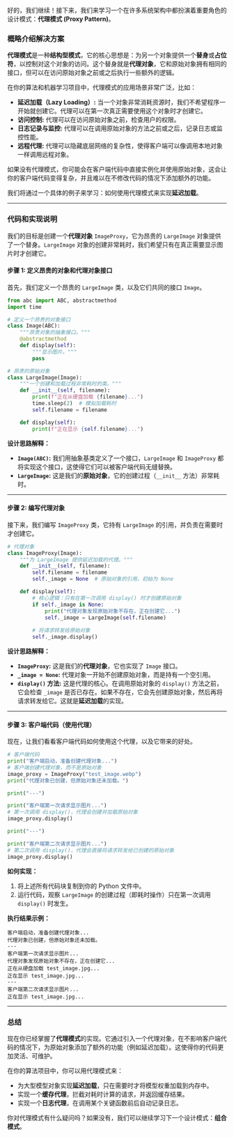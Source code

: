 好的，我们继续！接下来，我们来学习一个在许多系统架构中都扮演着重要角色的设计模式：**代理模式 (Proxy Pattern)**。

### 概略介绍解决方案

**代理模式**是一种**结构型模式**，它的核心思想是：为另一个对象提供一个**替身**或**占位符**，以控制对这个对象的访问。这个替身就是**代理对象**，它和原始对象拥有相同的接口，但可以在访问原始对象之前或之后执行一些额外的逻辑。

在你的算法和机器学习项目中，代理模式的应用场景非常广泛，比如：

  * **延迟加载（Lazy Loading）:** 当一个对象非常消耗资源时，我们不希望程序一开始就创建它。代理可以在第一次真正需要使用这个对象时才创建它。
  * **访问控制:** 代理可以在访问原始对象之前，检查用户的权限。
  * **日志记录与监控:** 代理可以在调用原始对象的方法之前或之后，记录日志或监控性能。
  * **远程代理:** 代理可以隐藏底层网络的复杂性，使得客户端可以像调用本地对象一样调用远程对象。

如果没有代理模式，你可能会在客户端代码中直接实例化并使用原始对象，这会让你的客户端代码变得复杂，并且难以在不修改代码的情况下添加额外的功能。

我们将通过一个具体的例子来学习：如何使用代理模式来实现**延迟加载**。

-----

### 代码和实现说明

我们的目标是创建一个**代理对象** `ImageProxy`，它为昂贵的 `LargeImage` 对象提供了一个替身。`LargeImage` 对象的创建非常耗时，我们希望只有在真正需要显示图片时才创建它。

#### 步骤 1: 定义昂贵的对象和代理对象接口

首先，我们定义一个昂贵的 `LargeImage` 类，以及它们共同的接口 `Image`。

```python
from abc import ABC, abstractmethod
import time

# 定义一个昂贵的对象接口
class Image(ABC):
    """昂贵对象的抽象接口。"""
    @abstractmethod
    def display(self):
        """显示图片。"""
        pass

# 昂贵的原始对象
class LargeImage(Image):
    """一个创建和加载过程非常耗时的类。"""
    def __init__(self, filename):
        print(f"正在从硬盘加载 {filename}...")
        time.sleep(2)  # 模拟加载耗时
        self.filename = filename

    def display(self):
        print(f"正在显示 {self.filename}...")
```

**设计思路解释：**

  * **`Image(ABC)`:** 我们用抽象基类定义了一个接口，`LargeImage` 和 `ImageProxy` 都将实现这个接口，这使得它们可以被客户端代码无缝替换。
  * **`LargeImage`:** 这是我们的**原始对象**，它的创建过程（`__init__` 方法）非常耗时。

-----

#### 步骤 2: 编写代理对象

接下来，我们编写 `ImageProxy` 类，它持有 `LargeImage` 的引用，并负责在需要时才创建它。

```python
# 代理对象
class ImageProxy(Image):
    """为 LargeImage 提供延迟加载的代理。"""
    def __init__(self, filename):
        self.filename = filename
        self._image = None  # 原始对象的引用，初始为 None

    def display(self):
        # 核心逻辑：只有在第一次调用 display() 时才创建原始对象
        if self._image is None:
            print("代理对象发现原始对象不存在，正在创建它...")
            self._image = LargeImage(self.filename)
        
        # 将请求转发给原始对象
        self._image.display()
```

**设计思路解释：**

  * **`ImageProxy`:** 这是我们的**代理对象**，它也实现了 `Image` 接口。
  * **`_image = None`:** 代理对象一开始不创建原始对象，而是持有一个空引用。
  * **`display()` 方法:** 这是代理的核心。在调用原始对象的 `display()` 方法之前，它会检查 `_image` 是否已存在。如果不存在，它会先创建原始对象，然后再将请求转发给它。这就是**延迟加载**的实现。

-----

#### 步骤 3: 客户端代码（使用代理）

现在，让我们看看客户端代码如何使用这个代理，以及它带来的好处。

```python
# 客户端代码
print("客户端启动，准备创建代理对象...")
# 客户端创建代理对象，而不是原始对象
image_proxy = ImageProxy("test_image.webp")
print("代理对象已创建，但原始对象还未加载。")

print("---")

print("客户端第一次请求显示图片...")
# 第一次调用 display()，代理会创建并加载原始对象
image_proxy.display()

print("---")

print("客户端第二次请求显示图片...")
# 第二次调用 display()，代理会直接将请求转发给已创建的原始对象
image_proxy.display()
```

**如何实现：**

1.  将上述所有代码块复制到你的 Python 文件中。
2.  运行代码，观察 `LargeImage` 的创建过程（即耗时操作）只在第一次调用 `display()` 时发生。

**执行结果示例：**

```
客户端启动，准备创建代理对象...
代理对象已创建，但原始对象还未加载。
---
客户端第一次请求显示图片...
代理对象发现原始对象不存在，正在创建它...
正在从硬盘加载 test_image.jpg...
正在显示 test_image.jpg...
---
客户端第二次请求显示图片...
正在显示 test_image.jpg...
```

-----

### 总结

现在你已经掌握了**代理模式**的实现。它通过引入一个代理对象，在不影响客户端代码的情况下，为原始对象添加了额外的功能（例如延迟加载）。这使得你的代码更加灵活、可维护。

在你的算法项目中，你可以用代理模式来：

  * 为大型模型对象实现**延迟加载**，只在需要时才将模型权重加载到内存中。
  * 实现一个**缓存代理**，拦截对耗时计算的请求，并返回缓存结果。
  * 实现一个**日志代理**，在调用某个关键函数前后自动记录日志。

你对代理模式有什么疑问吗？如果没有，我们可以继续学习下一个设计模式：**组合模式**。
